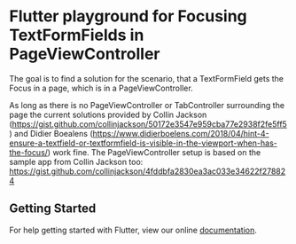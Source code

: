 # Flutter playground for Focusing TextFormFields in PageViewController

The goal is to find a solution for the scenario, that a TextFormField gets the Focus in a page, which is in a PageViewController.

As long as there is no PageViewController or TabController surrounding the page the current solutions provided by Collin Jackson (https://gist.github.com/collinjackson/50172e3547e959cba77e2938f2fe5ff5) and Didier Boealens 
(https://www.didierboelens.com/2018/04/hint-4-ensure-a-textfield-or-textformfield-is-visible-in-the-viewport-when-has-the-focus/) work fine.
The PageViewController setup is based on the sample app from Collin Jackson too: https://gist.github.com/collinjackson/4fddbfa2830ea3ac033e34622f278824

## Getting Started

For help getting started with Flutter, view our online
[documentation](https://flutter.io/).
